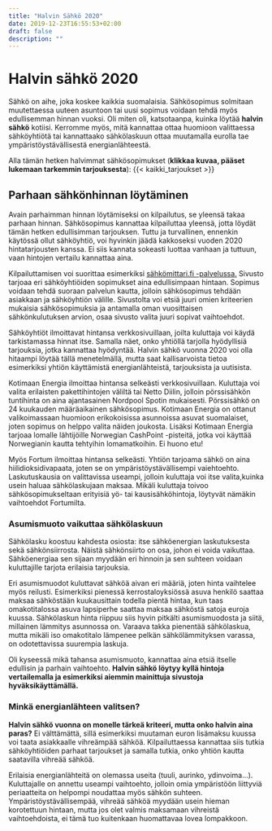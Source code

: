 ```yaml
---
title: "Halvin Sähkö 2020"
date: 2019-12-23T16:55:53+02:00
draft: false
description: ""
---
```


# Halvin sähkö 2020

Sähkö on aihe, joka koskee kaikkia suomalaisia. Sähkösopimus solmitaan muutettaessa uuteen asuntoon tai uusi sopimus voidaan tehdä myös edullisemman hinnan vuoksi. Oli miten oli, katsotaanpa, kuinka löytää <b>halvin sähkö</b> kotiisi. Kerromme myös, mitä kannattaa ottaa huomioon valittaessa sähköyhtiötä tai kannattaako sähkölaskuun ottaa muutamalla eurolla tae ympäristöystävällisestä energianlähteestä.

Alla tämän hetken halvimmat sähkösopimukset (<strong>klikkaa kuvaa, pääset lukemaan tarkemmin tarjouksesta</strong>): 
{{< kaikki_tarjoukset >}}

## Parhaan sähkönhinnan löytäminen

Avain parhaimman hinnan löytämiseksi on kilpailutus, se yleensä takaa parhaan hinnan. Sähkösopimus kannattaa kilpailuttaa yleensä, jotta löydät tämän hetken edullisimman tarjouksen. Tuttu ja turvallinen, ennenkin käytössä ollut sähköyhtiö, voi hyvinkin jäädä kakkoseksi vuoden 2020 hintatarjousten kanssa. Ei siis kannata sokeasti luottaa vanhaan ja tuttuun, vaan hintojen vertailu kannattaa aina.

Kilpailuttamisen voi suorittaa esimerkiksi <a href="http://bit.ly/sahkomittari">sähkömittari.fi -palvelussa.</a> Sivusto tarjoaa eri sähköyhtiöiden sopimukset aina edullisimpaan hintaan. Sopimus voidaan tehdä suoraan palvelun kautta, jolloin sähkösopimus tehdään asiakkaan ja sähköyhtiön välille. Sivustolta voi etsiä juuri omien kriteerien mukaisia sähkösopimuksia ja antamalla oman vuosittaisen sähkönkulutuksen arvion, osaa sivusto valita juuri sopivat vaihtoehdot.

Sähköyhtiöt ilmoittavat hintansa verkkosivuillaan, joilta kuluttaja voi käydä tarkistamassa hinnat itse. Samalla näet, onko yhtiöllä tarjolla hyödyllisiä tarjouksia, jotka kannattaa hyödyntää. Halvin sähkö vuonna 2020 voi olla hitaampi löytää tällä menetelmällä, mutta saat kallisarvoista tietoa esimerkiksi yhtiön käyttämistä energianlähteistä, tarjouksista ja uutisista.

Kotimaan Energia ilmoittaa hintansa selkeästi verkkosivuillaan. Kuluttaja voi valita erilaisten pakettihintojen väliltä tai Netto Diilin, jolloin pörssisähkön tuntihinta on aina ajantasainen Nordpool Spotin mukaisesti. Pörssisähkö on 24 kuukauden määräaikainen sähkösopimus. Kotimaan Energia on ottanut valikoimassaan huomioon erikokoisissa asunnoissa asuvat suomalaiset, joten sopimus on helppo valita näiden joukosta. Lisäksi Kotimaan Energia tarjoaa lomalle lähtijöille Norwegian CashPoint -pisteitä, jotka voi käyttää Norwegianin kautta tehtyihin lomamatkoihin. Ei huono etu!

Myös Fortum ilmoittaa hintansa selkeästi. Yhtiön tarjoama sähkö on aina hiilidioksidivapaata, joten se on ympäristöystävällisempi vaiehtoehto. Laskutuskausia on valittavissa useampi, jolloin kuluttaja voi itse valita,kuinka usein haluaa sähkölaskujaan maksaa. Mikäli kuluttaja toivoo sähkösopimukseltaan erityisiä yö- tai kausisähköhintoja, löytyvät nämäkin vaihtoehdot Fortumilta.

### Asumismuoto vaikuttaa sähkölaskuun

Sähkölasku koostuu kahdesta osiosta: itse sähköenergian laskutuksesta sekä sähkönsiirrosta. Näistä sähkönsiirto on osa, johon ei voida vaikuttaa. Sähköenergiaa sen sijaan myydään eri hinnoin ja sen suhteen voidaan kuluttajille tarjota erilaisia tarjouksia.

Eri asumismuodot kuluttavat sähköä aivan eri määriä, joten hinta vaihtelee myös reilusti. Esimerkiksi pienessä kerrostaloyksiössä asuva henkilö saattaa maksaa sähköstään kuukausittain todella pientä hintaa, kun taas omakotitalossa asuva lapsiperhe saattaa maksaa sähköstä satoja euroja kuussa. Sähkölaskun hinta riippuu siis hyvin pitkälti asumismuodosta ja siitä, millainen lämmitys asunnossa on. Varaava takka pienentää sähkölaskua, mutta mikäli iso omakotitalo lämpenee pelkän sähkölämmityksen varassa, on odotettavissa suurempia laskuja.

Oli kyseessä mikä tahansa asumismuoto, kannattaa aina etsiä itselle edullisin ja parhain vaihtoehto. <b>Halvin sähkö löytyy kyllä hintoja vertailemalla ja esimerkiksi aiemmin mainittuja sivustoja hyväksikäyttämällä.</b>

### Minkä energianlähteen valitsen?

<strong>Halvin sähkö vuonna on monelle tärkeä kriteeri, mutta onko halvin aina paras?</strong> Ei välttämättä, sillä esimerkiksi muutaman euron lisämaksu kuussa voi taata asiakkaalle vihreämpää sähköä. Kilpailuttaessa kannattaa siis tutkia sähköyhtiöiden parhaat tarjoukset ja samalla tutkia, onko yhtiön kautta saatavilla vihreää sähköä.

Erilaisia energianlähteitä on olemassa useita (tuuli, aurinko, ydinvoima...). Kuluttajalle on annettu useampi vaihtoehto, jolloin omia ympäristöön liittyviä periaatteita on helpompi noudattaa myös sähkön suhteen. Ympäristöystävällisempää, vihreää sähköä myydään usein hieman korotettuun hintaan, mutta jos olet valmis maksamaan vihreistä vaihtoehdoista, ei tämä tuo kuitenkaan huomattavaa lovea lompakkoon.

